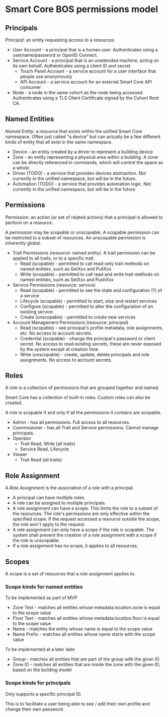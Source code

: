 Smart Core BOS permissions model
================================

## Principals
*Principal*: an entity requesting access to a resources 

- User Account - a principal that is a human user. Authenticates using a username/password or OpenID Connect.
- Service Account - a principal that is an unattended machine, acting on its own behalf.
  Authenticates using a client ID and secret.
  - Touch Panel Account - a service account for a user interface that people use anonymously
  - API Account - a service account for an external Smart Core API consumer
- Node - a node in the same cohort as the node being accessed.
  Authenticates using a TLS Client Certificate signed by the Cohort Root CA.

## Named Entities
*Named Entity*: a resource that exists within the unified Smart Core namespace.
Often just called "a device" but can actually be a few different kinds of entity that all exist in the same namespace.

- Device - an entity created by a driver to represent a building device
- Zone - an entity representing a physical area within a building.
  A zone can be directly referenced in commands, which will control the space as a whole.
- Driver (TODO) - a service that provides devices abstraction.
  Not currently in the unified namespace, but will be in the future.
- Automation (TODO) - a service that provides automation logic.
  Not currently in the unified namespace, but will be in the future.

## Permissions
Permission: an action (or set of related actions) that a principal is allowed to perform on a resource.

A permission may be *scopable* or *unscopable*. A scopable permission can be restricted to a subset of
resources. An unscopable permission is inherently global.

- Trait Permissions (resource: named entity). A trait permission can be applied to all traits, or to a specific trait.
  - Read (scopable) - permitted to call read-only trait methods on named entities, such as GetXxx and PullXxx
  - Write (scopable) - permitted to call read and write trait methods on named entities, such as SetXxx and PushXxx
- Service Permissions (resource: service)
  - Read (scopable) - permitted to see the state and configuration (?) of a service
  - Lifecycle (scopable) - permitted to start, stop and restart services 
  - Configure (scopable) - permitted to alter the configuration of an existing service
  - Create (unscopable) - permitted to create new services
- Account Management Permissions (resource: principal)
  - Read (scopable) - see principal's profile metadata, role assignments, etc.
    No access to account secrets.
  - Credential (scopable) - change the principal's password or client secret.
    No access to read existing secrets, these are never exposed by the system except at creation time.
  - Write (unscopable) - create, update, delete principals and role assignments.
    No access to account secrets.
  
## Roles
A role is a collection of permissions that are grouped together and named.

Smart Core has a collection of built-in roles. Custom roles can also be created.

A role is scopable if and only if all the permissions it contains are scopable.

- Admin - has all permissions. Full access to all resources.
- Commissioner - has all Trait and Service permissions. Cannot manage principals.
- Operator
  - Trait Read, Write (all traits)
  - Service Read, Lifecycle
- Viewer
  - Trait Read (all traits)

## Role Assignment
A *Role Assignment* is the association of a role with a principal.

- A principal can have multiple roles.
- A role can be assigned to multiple principals.
- A role assignment can have a scope. This limits the role to a subset of the resources.
  The role's permissions are only effective within the specified scope. If the request accessed
  a resource outside the scope, the role won't apply to the request.
- A role assignment can only have a scope if the role is scopable. The system shall prevent the
  creation of a role assignment with a scope if the role is unscopable.
- If a role assignment has no scope, it applies to all resources.

## Scopes
A scope is a set of resources that a role assignment applies to.

### Scope kinds for named entities

To be implemented as part of MVP
- Zone Text - matches all entities whose metadata.location.zone is equal to the scope value
- Floor Text - matches all entities whose metadata.location.floor is equal to the scope value
- Name - matches the entity whose name is equal to the scope value
- Name Prefix - matches all entities whose name starts with the scope value

To be implemented at a later date
- Group - matches all entities that are part of the group with the given ID
- Zone ID - matches all entities that are inside the zone with the given ID, based on the building model

### Scope kinds for principals

Only supports a specific principal ID.

This is to facilitate a user being able to see / edit their own profile and change their own password.

